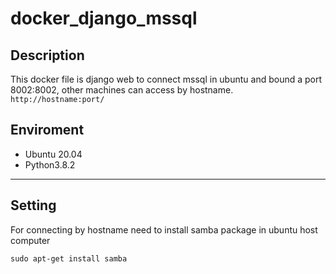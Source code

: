 # docker_django_mssql

<h2>Description</h2>
<p>This docker file is django web to connect mssql in ubuntu
and bound a port 8002:8002, other machines can access by hostname.
<code>http://hostname:port/</code>
</p>

<h2>Enviroment</h2>
<ul>
<li>Ubuntu 20.04</li>
<li>Python3.8.2</li>
</ul>
<hr>

<h2>Setting</h2>
<p>For connecting by hostname need to install samba package in ubuntu host computer</p>
<code>sudo apt-get install samba</code>
